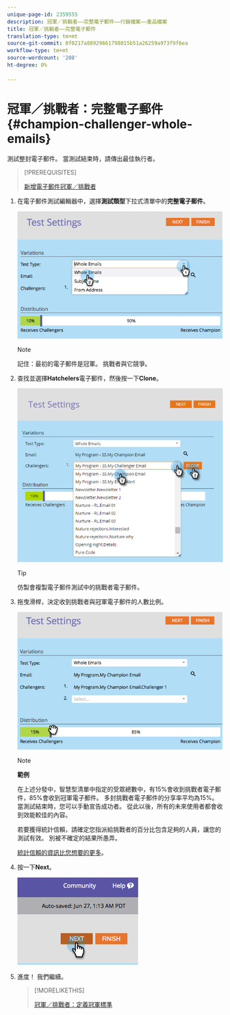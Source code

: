 ```yaml
---
unique-page-id: 2359555
description: 冠軍／挑戰者——完整電子郵件——行銷檔案——產品檔案
title: 冠軍／挑戰者——完整電子郵件
translation-type: tm+mt
source-git-commit: 0f0217a88929661798015b51a26259a973f9f6ea
workflow-type: tm+mt
source-wordcount: '208'
ht-degree: 0%

---
```



# 冠軍／挑戰者：完整電子郵件{#champion-challenger-whole-emails}

測試整封電子郵件。 當測試結束時，請傳出最佳執行者。

>[!PREREQUISITES]
>
>[新增電子郵件冠軍／挑戰者](/help/marketo/product-docs/email-marketing/general/functions-in-the-editor/email-tests-champion-challenger/add-an-email-champion-challenger.md)

1. 在電子郵件測試編輯器中，選擇&#x200B;**測試類型**&#x200B;下拉式清單中的&#x200B;**完整電子郵件**。

   ![](assets/image2014-9-12-16-3a39-3a14.png)

   >[!NOTE]
   >
   >記住：最初的電子郵件是冠軍。 挑戰者與它競爭。

1. 查找並選擇&#x200B;**Hatchelers**&#x200B;電子郵件，然後按一下&#x200B;**Clone**。

   ![](assets/image2015-8-10-11-3a46-3a28.png)

   >[!TIP]
   >
   >仿製會複製電子郵件測試中的挑戰者電子郵件。

1. 拖曳滑桿，決定收到挑戰者與冠軍電子郵件的人數比例。

   ![](assets/image2014-9-12-16-3a41-3a44.png)

   >[!NOTE]
   >
   >**範例**
   >
   >在上述分發中，智慧型清單中指定的受眾總數中，有15%會收到挑戰者電子郵件，85%會收到冠軍電子郵件。 多封挑戰者電子郵件的分享率平均為15%。 當測試結束時，您可以手動宣告成功者。 從此以後，所有的未來使用者都會收到效能較佳的內容。

   若要獲得統計信賴，請確定您指派給挑戰者的百分比包含足夠的人員，讓您的測試有效。 別被不確定的結果所愚弄。

   [統計信賴的資訊比您想要的更多](https://en.wikipedia.org/wiki/Confidence_interval)。

1. 按一下&#x200B;**Next**。

   ![](assets/image2014-9-12-16-3a42-3a9.png)

1. 進度！ 我們繼續。

   >[!MORELIKETHIS]
   >
   >[冠軍／挑戰者：定義冠軍標準](/help/marketo/product-docs/email-marketing/general/functions-in-the-editor/email-tests-champion-challenger/champion-challenger-define-champion-criteria.md)
